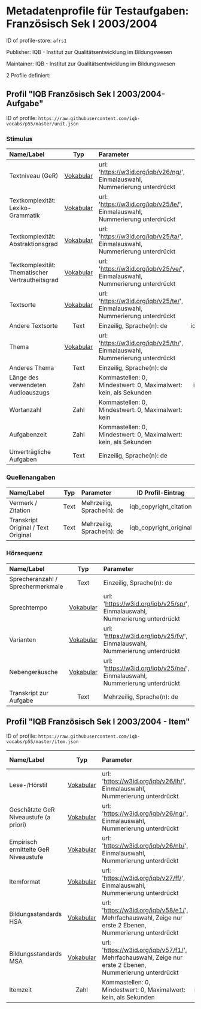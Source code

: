 # Metadatenprofile für Testaufgaben: Französisch Sek I 2003/2004

ID of profile-store: `afrs1`

Publisher: IQB - Institut zur Qualitätsentwicklung im Bildungswesen

Maintainer: IQB - Institut zur Qualitätsentwicklung im Bildungswesen

2 Profile definiert:

## Profil "IQB Französisch Sek I 2003/2004- Aufgabe"

ID of profile: `https://raw.githubusercontent.com/iqb-vocabs/p55/master/unit.json`

### Stimulus

| Name/Label | Typ | Parameter | ID Profil-Eintrag |
| :--- | :---: | :--- | :---: |
| Textniveau (GeR) | [Vokabular](https://w3id.org/iqb/v26/ng/) | url: 'https://w3id.org/iqb/v26/ng/', Einmalauswahl, Nummerierung unterdrückt | e2 |
| Textkomplexität: Lexiko-Grammatik | [Vokabular](https://w3id.org/iqb/v25/le/) | url: 'https://w3id.org/iqb/v25/le/', Einmalauswahl, Nummerierung unterdrückt | e3 |
| Textkomplexität: Abstraktionsgrad | [Vokabular](https://w3id.org/iqb/v25/ta/) | url: 'https://w3id.org/iqb/v25/ta/', Einmalauswahl, Nummerierung unterdrückt | e4 |
| Textkomplexität: Thematischer Vertrautheitsgrad | [Vokabular](https://w3id.org/iqb/v25/ve/) | url: 'https://w3id.org/iqb/v25/ve/', Einmalauswahl, Nummerierung unterdrückt | e5 |
| Textsorte | [Vokabular](https://w3id.org/iqb/v25/te/) | url: 'https://w3id.org/iqb/v25/te/', Einmalauswahl, Nummerierung unterdrückt | e6 |
| Andere Textsorte | Text |Einzeilig, Sprache(n): de | iqb_other_text_type |
| Thema | [Vokabular](https://w3id.org/iqb/v25/th/) | url: 'https://w3id.org/iqb/v25/th/', Einmalauswahl, Nummerierung unterdrückt | e7 |
| Anderes Thema | Text |Einzeilig, Sprache(n): de | iqb_other_topic |
| Länge des verwendeten Audioauszugs | Zahl |Kommastellen: 0, Mindestwert: 0, Maximalwert: kein, als Sekunden | iqb_time_stimulus |
| Wortanzahl | Zahl |Kommastellen: 0, Mindestwert: 0, Maximalwert: kein | iqb_word_count |
| Aufgabenzeit | Zahl |Kommastellen: 0, Mindestwert: 0, Maximalwert: kein, als Sekunden | iqb_time_unit |
| Unverträgliche Aufgaben | Text |Einzeilig, Sprache(n): de | iqb_compatibility |

### Quellenangaben

| Name/Label | Typ | Parameter | ID Profil-Eintrag |
| :--- | :---: | :--- | :---: |
| Vermerk / Zitation | Text |Mehrzeilig, Sprache(n): de | iqb_copyright_citation |
| Transkript Original / Text Original | Text |Mehrzeilig, Sprache(n): de | iqb_copyright_original |

### Hörsequenz

| Name/Label | Typ | Parameter | ID Profil-Eintrag |
| :--- | :---: | :--- | :---: |
| Sprecheranzahl / Sprechermerkmale | Text |Einzeilig, Sprache(n): de | k2 |
| Sprechtempo | [Vokabular](https://w3id.org/iqb/v25/sp/) | url: 'https://w3id.org/iqb/v25/sp/', Einmalauswahl, Nummerierung unterdrückt | k3 |
| Varianten | [Vokabular](https://w3id.org/iqb/v25/fv/) | url: 'https://w3id.org/iqb/v25/fv/', Einmalauswahl, Nummerierung unterdrückt | k4 |
| Nebengeräusche | [Vokabular](https://w3id.org/iqb/v25/ne/) | url: 'https://w3id.org/iqb/v25/ne/', Einmalauswahl, Nummerierung unterdrückt | k5 |
| Transkript zur Aufgabe | Text |Mehrzeilig, Sprache(n): de | iqb_final_transcript |

## Profil "IQB Französisch Sek I 2003/2004 - Item"

ID of profile: `https://raw.githubusercontent.com/iqb-vocabs/p55/master/item.json`

| Name/Label | Typ | Parameter | ID Profil-Eintrag |
| :--- | :---: | :--- | :---: |
| Lese-/Hörstil | [Vokabular](https://w3id.org/iqb/v26/lh/) | url: 'https://w3id.org/iqb/v26/lh/', Einmalauswahl, Nummerierung unterdrückt | w8 |
| Geschätzte GeR Niveaustufe (a priori) | [Vokabular](https://w3id.org/iqb/v26/ng/) | url: 'https://w3id.org/iqb/v26/ng/', Einmalauswahl, Nummerierung unterdrückt | s8 |
| Empirisch ermittelte GeR Niveaustufe | [Vokabular](https://w3id.org/iqb/v26/nb/) | url: 'https://w3id.org/iqb/v26/nb/', Einmalauswahl, Nummerierung unterdrückt | s9 |
| Itemformat | [Vokabular](https://w3id.org/iqb/v27/ff/) | url: 'https://w3id.org/iqb/v27/ff/', Einmalauswahl, Nummerierung unterdrückt | s3 |
| Bildungsstandards HSA | [Vokabular](https://w3id.org/iqb/v58/e1/) | url: 'https://w3id.org/iqb/v58/e1/', Mehrfachauswahl, Zeige nur erste 2 Ebenen, Nummerierung unterdrückt | s4 |
| Bildungsstandards MSA | [Vokabular](https://w3id.org/iqb/v57/f1/) | url: 'https://w3id.org/iqb/v57/f1/', Mehrfachauswahl, Zeige nur erste 2 Ebenen, Nummerierung unterdrückt | s5 |
| Itemzeit | Zahl |Kommastellen: 0, Mindestwert: 0, Maximalwert: kein, als Sekunden | iqb_time_item |

